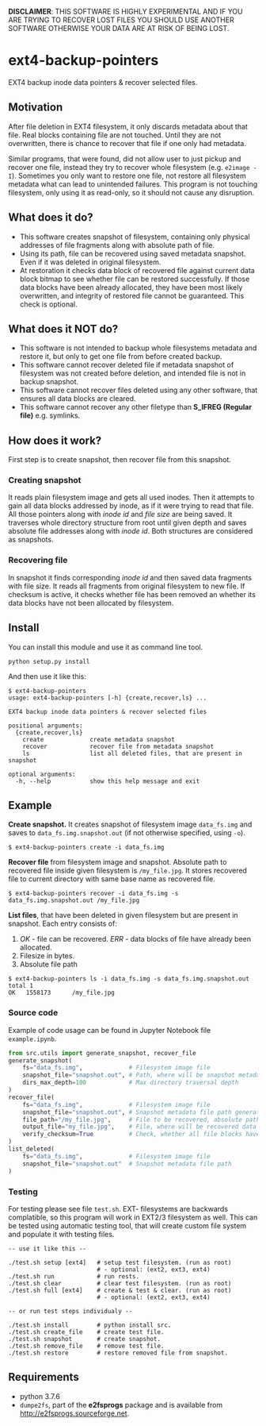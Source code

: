 **DISCLAIMER**: THIS SOFTWARE IS HIGHLY EXPERIMENTAL AND IF YOU ARE TRYING TO RECOVER LOST FILES YOU SHOULD USE ANOTHER SOFTWARE OTHERWISE YOUR DATA ARE AT RISK OF BEING LOST.

# ext4-backup-pointers
EXT4 backup inode data pointers & recover selected files.

## Motivation
After file deletion in EXT4 filesystem, it only discards metadata about that file. Real blocks containing file are not touched. Until they are not overwritten, there is chance to recover that file if one only had metadata.

Similar programs, that were found, did not allow user to just pickup and recover one file, instead they try to recover whole filesystem (e.g. `e2image -I`).
Sometimes you only want to restore one file, not restore all filesystem metadata what can lead to unintended failures. This program is not touching filesystem, only using it as read-only, so it should not cause any disruption.

## What does it do?
* This software creates snapshot of filesystem, containing only physical addresses of file fragments along with absolute path of file.
* Using its path, file can be recovered using saved metadata snapshot. Even if it was deleted in original filesystem.
* At restoration it checks data block of recovered file against current data block bitmap to see whether file can be restored successfully. If those data blocks have been already allocated, they have been most likely overwritten, and integrity of restored file cannot be guaranteed. This check is optional.

## What does it **NOT** do?
* This software is not intended to backup whole filesystems metadata and restore it, but only to get one file from before created backup.
* This software cannot recover deleted file if metadata snapshot of filesystem was not created before deletion, and intended file is not in backup snapshot.
* This software cannot recover files deleted using any other software, that ensures all data blocks are cleared.
* This software cannot recover any other filetype than **S_IFREG (Regular file)** e.g. symlinks.

## How does it work?
First step is to create snapshot, then recover file from this snapshot.

### Creating snapshot
It reads plain filesystem image and gets all used inodes. Then it attempts to gain all data blocks addressed by inode, as if it were trying to read that file. All those pointers along with *inode id* and *file size* are being saved. It traverses whole directory structure from root until given depth and saves absolute file addresses along with *inode id*. Both structures are considered as snapshots.

### Recovering file
In snapshot it finds corresponding *inode id* and then saved data fragments with file size. It reads all fragments from original filesystem to new file. If checksum is active, it checks whether file has been removed an whether its data blocks have not been allocated by filesystem.

## Install
You can install this module and use it as command line tool.
```
python setup.py install
```

And then use it like this:
```
$ ext4-backup-pointers
usage: ext4-backup-pointers [-h] {create,recover,ls} ...

EXT4 backup inode data pointers & recover selected files

positional arguments:
  {create,recover,ls}
    create             create metadata snapshot
    recover            recover file from metadata snapshot
    ls                 list all deleted files, that are present in snapshot

optional arguments:
  -h, --help           show this help message and exit
```

## Example
**Create snapshot.** It creates snapshot of filesystem image `data_fs.img` and saves to `data_fs.img.snapshot.out` (if not otherwise specified, using `-o`).

```
$ ext4-backup-pointers create -i data_fs.img
```

**Recover file** from filesystem image and snapshot. Absolute path to recovered file inside given filesystem is `/my_file.jpg`. It stores recovered file to current directory with same base name as recovered file.
```
$ ext4-backup-pointers recover -i data_fs.img -s data_fs.img.snapshot.out /my_file.jpg
```

**List files**, that have been deleted in given filesystem but are present in snapshot. Each entry consists of:
  1. *OK* - file can be recovered.
     *ERR* - data blocks of file have already been allocated.
  2. Filesize in bytes.
  3. Absolute file path
```
$ ext4-backup-pointers ls -i data_fs.img -s data_fs.img.snapshot.out
total 1
OK   1558173      /my_file.jpg
```

### Source code
Example of code usage can be found in Jupyter Notebook file `example.ipynb`.

```python
from src.utils import generate_snapshot, recover_file
generate_snapshot(
	fs="data_fs.img",             # Filesystem image file
	snapshot_file="snapshot.out", # Path, where will be snapshot metadata file created
	dirs_max_depth=100            # Max directory traversal depth
)
recover_file(
	fs="data_fs.img",             # Filesystem image file
	snapshot_file="snapshot.out", # Snapshot metadata file path generated from previous function
	file_path="/my_file.jpg",     # File to be recovered, absolute path
	output_file="my_file.jpg",    # File, where will be recovered data written
	verify_checksum=True          # Check, whether all file blocks have not been allocated by fs
)
list_deleted(
	fs="data_fs.img",             # Filesystem image file
	snapshot_file="snapshot.out"  # Snapshot metadata file path
)
```

### Testing
For testing please see file `test.sh`. EXT- filesystems are backwards complatible, so this program will work in EXT2/3 filesystem as well. This can be tested using automatic testing tool, that will create custom file system and populate it with testing files.

```
-- use it like this --

./test.sh setup [ext4]   # setup test filesystem. (run as root)
                         # - optional: (ext2, ext3, ext4)
./test.sh run            # run rests.
./test.sh clear          # clear test filesystem. (run as root)
./test.sh full [ext4]    # create & test & clear. (run as root)
                         # - optional: (ext2, ext3, ext4)

-- or run test steps individualy --

./test.sh install        # python install src.
./test.sh create_file    # create test file.
./test.sh snapshot       # create snapshot.
./test.sh remove_file    # remove test file.
./test.sh restore        # restore removed file from snapshot.
```

## Requirements

* python 3.7.6
* `dumpe2fs`, part of the **e2fsprogs** package and is available from http://e2fsprogs.sourceforge.net.
